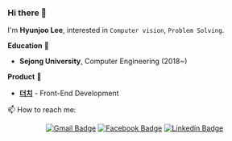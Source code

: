### Hi there 👋
I'm **Hyunjoo Lee**, interested in `Computer vision`, `Problem Solving`.

**Education** 🏫 
- **Sejong University**, Computer Engineering (2018~)

**Product** 🌟
- **[더치](https://github.com/2019androidtp/Dutch)** - Front-End Development

📫 How to reach me:

<div align=center>

[![Gmail Badge](https://img.shields.io/badge/-Gmail-d14836?style=flat-square&logo=Gmail&logoColor=white&link=mailto:alro92333@gmail.com)](mailto:alro92333@gmail.com)
[![Facebook Badge](https://img.shields.io/badge/-Facebook-1877f2?style=flat-square&logo=facebook&logoColor=white&link=https://www.facebook.com/uhhyunjoo)](https://www.facebook.com/uhhyunjoo)
[![Linkedin Badge](https://img.shields.io/badge/-LinkedIn-0077b5?style=flat-square&logo=Linkedin&logoColor=white&link=https://www.linkedin.com/in/hyunjoo-lee-410677191/)](https://www.linkedin.com/in/hyunjoo-lee-410677191/) 

</div>

